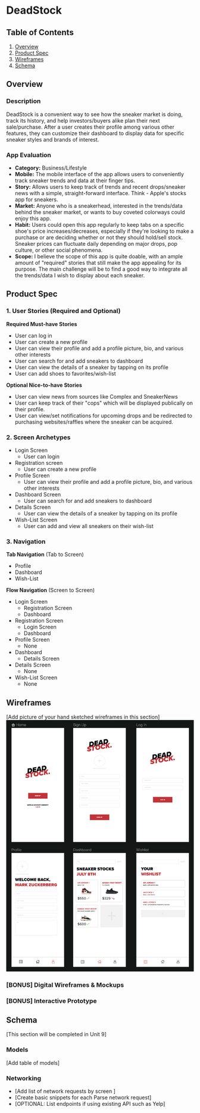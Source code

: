 # DeadStock

## Table of Contents
1. [Overview](#Overview)
1. [Product Spec](#Product-Spec)
1. [Wireframes](#Wireframes)
2. [Schema](#Schema)

## Overview
### Description
DeadStock is a convenient way to see how the sneaker market is doing, track its history, and help investors/buyers alike plan their next sale/purchase. After a user creates their profile among various other features, they can customize their dashboard to display data for specific sneaker styles and brands of interest. 

### App Evaluation
- **Category:** Business/Lifestyle
- **Mobile:** The mobile interface of the app allows users to conveniently track sneaker trends and data at their finger tips.
- **Story:** Allows users to keep track of trends and recent drops/sneaker news with a simple, straight-forward interface. Think - Apple's stocks app for sneakers.
- **Market:** Anyone who is a sneakerhead, interested in the trends/data behind the sneaker market, or wants to buy coveted colorways could enjoy this app.
- **Habit:** Users could open this app regularly to keep tabs on a specific shoe's price increases/decreases, especially if they're looking to make a purchase or are deciding whether or not they should hold/sell stock. Sneaker prices can fluctuate daily depending on major drops, pop culture, or other social phenomena.
- **Scope:** I believe the scope of this app is quite doable, with an ample amount of "required" stories that still make the app appealing for its purpose. The main challenge will be to find a good way to integrate all the trends/data I wish to display about each sneaker.

## Product Spec

### 1. User Stories (Required and Optional)

**Required Must-have Stories**

* User can log in
* User can create a new profile
* User can view their profile and add a profile picture, bio, and various other interests
* User can search for and add sneakers to dashboard
* User can view the details of a sneaker by tapping on its profile
* User can add shoes to favorites/wish-list

**Optional Nice-to-have Stories**

* User can view news from sources like Complex and SneakerNews 
* User can keep track of their "cops" which will be displayed publically on their profile.
* User can view/set notifications for upcoming drops and be redirected to purchasing websites/raffles where the sneaker can be acquired.

### 2. Screen Archetypes

* Login Screen
   * User can login
* Registration screen
   * User can create a new profile
* Profile Screen
    * User can view their profile and add a profile picture, bio, and various other interests
* Dashboard Screen
   * User can search for and add sneakers to dashboard
* Details Screen
    * User can view the details of a sneaker by tapping on its profile
* Wish-List Screen
    * User can add and view all sneakers on their wish-list

### 3. Navigation

**Tab Navigation** (Tab to Screen)

* Profile
* Dashboard
* Wish-List

**Flow Navigation** (Screen to Screen)

* Login Screen
   * Registration Screen
   * Dashboard
* Registration Screen
   * Login Screen
   * Dashboard
* Profile Screen
    * None
* Dashboard
    * Details Screen
* Details Screen
    * None
* Wish-List Screen
    * None

## Wireframes
[Add picture of your hand sketched wireframes in this section]
<img src="https://github.com/pranathip/DeadStock/blob/master/Digital_Wireframe.png?raw=true" width=600>

### [BONUS] Digital Wireframes & Mockups

### [BONUS] Interactive Prototype

## Schema 
[This section will be completed in Unit 9]
### Models
[Add table of models]
### Networking
- [Add list of network requests by screen ]
- [Create basic snippets for each Parse network request]
- [OPTIONAL: List endpoints if using existing API such as Yelp]
